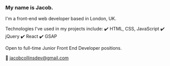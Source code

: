 ### My name is Jacob.

I'm a front-end web developer based in London, UK.

Technologies I've used in my projects include:
✔️ HTML, CSS, JavaScript
✔️ jQuery
✔️ React
✔️ GSAP

Open to full-time Junior Front End Developer positions. 

📧 jacobcollinsdev@gmail.com





<!--
**jacobcollinsdev/jacobcollinsdev** is a ✨ _special_ ✨ repository because its `README.md` (this file) appears on your GitHub profile.

Here are some ideas to get you started:

- 🔭 I’m currently working on ...
- 🌱 I’m currently learning ...
- 👯 I’m looking to collaborate on ...
- 🤔 I’m looking for help with ...
- 💬 Ask me about ...
- 📫 How to reach me: ...
- 😄 Pronouns: ...
- ⚡ Fun fact: ...
-->
